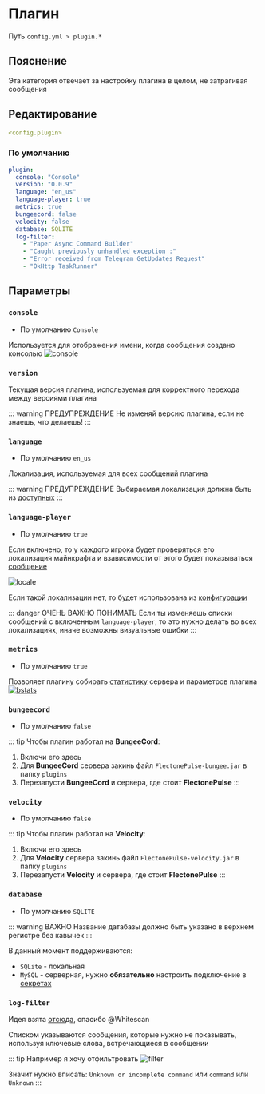 # Плагин
Путь `config.yml > plugin.*`

## Пояснение
Эта категория отвечает за настройку плагина в целом, не затрагивая сообщения

## Редактирование
```yaml
<config.plugin>
```

### По умолчанию
```yaml
plugin:
  console: "Console"
  version: "0.0.9"
  language: "en_us"
  language-player: true
  metrics: true
  bungeecord: false
  velocity: false
  database: SQLITE
  log-filter:
    - "Paper Async Command Builder"
    - "Caught previously unhandled exception :"
    - "Error received from Telegram GetUpdates Request"
    - "OkHttp TaskRunner"
```

## Параметры

### `console`
- По умолчанию `Console`

Используется для отображения имени, когда сообщения создано консолью
![console](/console.gif)

### `version`

Текущая версия плагина, используемая для корректного перехода между версиями плагина

::: warning ПРЕДУПРЕЖДЕНИЕ
Не изменяй версию плагина, если не знаешь, что делаешь!
:::

### `language`
- По умолчанию `en_us`

Локализация, используемая для всех сообщений плагина

::: warning ПРЕДУПРЕЖДЕНИЕ
Выбираемая локализация должна быть из [доступных](/ru/messages/)
:::

<!--@include: @/ru/parts/locale.md-->

### `language-player`
- По умолчанию `true`

Если включено, то у каждого игрока будет проверяться его локализация майнкрафта и взависимости от этого будет показываться [сообщение](/ru/messages/)

![locale](/locale.gif)

Если такой локализации нет, то будет использована из [конфигурации](#language)

::: danger ОЧЕНЬ ВАЖНО ПОНИМАТЬ
Если ты изменяешь списки сообщений с включенным `language-player`, то это нужно делать во всех локализациях, иначе возможны визуальные ошибки
:::

### `metrics`
- По умолчанию `true`

Позволяет плагину собирать [статистику](https://bstats.org/plugin/bukkit/FlectonePulse/21076) сервера и параметров плагина
[![bstats](https://bstats.org/signatures/bukkit/FlectonePulse.svg)](https://bstats.org/plugin/bukkit/FlectonePulse/21076)

### `bungeecord`
- По умолчанию `false`

::: tip Чтобы плагин работал на **BungeeCord**:
1. Включи его здесь
2. Для **BungeeCord** сервера закинь файл `FlectonePulse-bungee.jar` в папку `plugins`
3. Перезапусти **BungeeCord** и сервера, где стоит **FlectonePulse**
:::

### `velocity`
- По умолчанию `false`

::: tip Чтобы плагин работал на **Velocity**:
1. Включи его здесь
2. Для **Velocity** сервера закинь файл `FlectonePulse-velocity.jar` в папку `plugins`
3. Перезапусти **Velocity** и сервера, где стоит **FlectonePulse**
:::

### `database`
- По умолчанию `SQLITE`

::: warning ВАЖНО
Название датабазы должно быть указано в верхнем регистре без кавычек
:::

В данный момент поддерживаются:
- `SQLite` - локальная
- `MySQL` - серверная, нyжно **обязательно** настроить подключение в [секретах](/ru/secrets/)

### `log-filter`

Идея взята [отсюда](https://github.com/Whitescan/ConsoleFilter/blob/master/src/main/java/dev/whitescan/consolefilter/share/LogFilter.java), спасибо @Whitescan

Списком указываются сообщения, которые нужно не показывать, используя ключевые слова, встречающиеся в сообщении

::: tip Например я хочу отфильтровать
![filter](/filter.png)

Значит нужно вписать:
`Unknown or incomplete command` или `command` или `Unknown`
:::